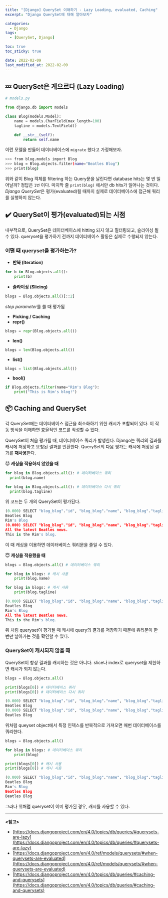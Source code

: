 ```yaml
---
title: "[Django] QuerySet 이해하기 - Lazy Loading, evaluated, Caching"
excerpt: "Django QuerySet에 대해 알아보자"

categories:
  - Django
tags:
  - [QuerySet, Django]

toc: true
toc_sticky: true

date: 2022-02-09
last_modified_at: 2022-02-09
---
```


## 💤 QuerySet은 게으르다 (Lazy Loading)

```python
# models.py

from django.db import models

class Blog(models.Model):
    name = models.CharField(max_length=100)
    tagline = models.TextField()

    def __str__(self):
        return self.name
```

이런 모델을 만들어 데이터베이스에 `migrate` 했다고 가정해보자. 

```bash
>>> from blog.models import Blog
>>> blog = Blog.objects.filter(name="Beatles Blog")
>>> print(blog)
```

위와 같이 Blog 객체를 filtering 하는 Query문을 날린다면 database hits는 몇 번 일어날까? 정답은 `1번` 이다. 마지막 줄 `print(blog)` 에서만 db hits가 일어나는 것이다. *Django QuerySet*은 평가(evaluated)될 때까지 실제로 데이터베이스에 접근해 쿼리를 실행하지 않는다.

## ✔️ QuerySet이 평가(evaluated)되는 시점

내부적으로, QuerySet은 데이터베이스에 hitting 되지 않고 필터링되고, 슬라이싱 될 수 있다. queryset을 평가하기 전까지 데이터베이스 활동은 실제로 수행되지 않는다.

### 어떨 때 queryset을 평가하는가?

- **반복 (Iteration)**

```python
for b in Blog.objects.all():
	print(b)
```

- **슬라이싱 (Slicing)**

```python
blogs = Blog.objects.all()[::2]
```

*step parameter*를 쓸 때 평가됨

- **Picking / Caching**
- **repr()**

```python
blogs = repr(Blog.objects.all())
```

- **len()**

```python
blogs = len(Blog.objects.all())
```

- **list()**

```python
blogs = list(Blog.objects.all())
```

- **bool()**

```python
if Blog.objects.filter(name="Rim's Blog"):
	print("This is Rim's blog!")
```

## 📦 Caching and QuerySet

각 QuerySet에는 데이터베이스 접근을 최소화하기 위한 캐시가 포함되어 있다. 이 작동 방식을 이해하면 효율적인 코드를 작성할 수 있다.

QuerySet이 처음 평가될 때, 데이터베이스 쿼리가 발생한다. Django는 쿼리의 결과를 캐시에 저장하고 요청된 결과를 반환한다. QuerySet의 다음 평가는 캐시에 저장된 결과를 **재사용**한다.

😈 **캐싱을 적용하지 않았을 때**

```python
for blog in Blog.objects.all(): # 데이터베이스 쿼리
  print(blog.name)

for blog in Blog.objects.all(): # 데이터베이스 다시 쿼리
  print(blog.tagline)
```

위 코드는 두 개의 QuerySet이 평가된다.

```python
(0.000) SELECT "blog_blog"."id", "blog_blog"."name", "blog_blog"."tagline" FROM "blog_blog"; args=(); alias=default
Beatles Blog
Rim's Blog
(0.000) SELECT "blog_blog"."id", "blog_blog"."name", "blog_blog"."tagline" FROM "blog_blog"; args=(); alias=default
All the latest Beatles news.
This is the Rim's blog.
```

이 때 캐싱을 이용하면 데이터베이스 쿼리문을 줄일 수 있다.

😇 **캐싱을 적용했을 때**

```python
blogs = Blog.objects.all() # 데이터베이스 쿼리

for blog in blogs: # 캐시 사용  
	print(blog.name)

for blog in blogs: # 캐시 사용
	print(blog.tagline)
```

```python
(0.000) SELECT "blog_blog"."id", "blog_blog"."name", "blog_blog"."tagline" FROM "blog_blog"; args=(); alias=default
Beatles Blog
Rim's Blog
All the latest Beatles news.
This is the Rim's blog.
```

위 처럼 queryset이 평가될 때 캐시에 query의 결과를 저장하기 때문에 쿼리문이 한 번만 날아가는 것을 확인할 수 있다.

### QuerySet이 캐시되지 않을 때

QuerySet이 항상 결과를 캐시하는 것은 아니다. slice나 index로 queryset을 제한하면 캐시가 되지 않는다.

```python
blogs = Blog.objects.all()

print(blogs[0]) # 데이터베이스 쿼리
print(blogs[0]) # 데이터베이스 다시 쿼리
```

```python
(0.000) SELECT "blog_blog"."id", "blog_blog"."name", "blog_blog"."tagline" FROM "blog_blog" LIMIT 1; args=(); alias=default
Beatles Blog
(0.000) SELECT "blog_blog"."id", "blog_blog"."name", "blog_blog"."tagline" FROM "blog_blog" LIMIT 1; args=(); alias=default
Beatles Blog
```

위처럼 queyset object에서 특정 인덱스를 반복적으로 가져오면 매번 데이터베이스를 쿼리한다.

```python
blogs = Blog.objects.all()

for blog in blogs: # 데이터베이스 쿼리
	print(blog)

print(blogs[0]) # 캐시 사용
print(blogs[0]) # 캐시 사용
```

```python
(0.000) SELECT "blog_blog"."id", "blog_blog"."name", "blog_blog"."tagline" FROM "blog_blog"; args=(); alias=default
Beatles Blog
Rim's Blog
Beatles Blog
Beatles Blog
```

그러나 위처럼 queryset이 이미 평가된 경우, 캐시를 사용할 수 있다.

---

**<참고>**

- [https://docs.djangoproject.com/en/4.0/topics/db/queries/#querysets-are-lazy](https://docs.djangoproject.com/en/4.0/topics/db/queries/#querysets-are-lazy)
- [https://docs.djangoproject.com/en/4.0/ref/models/querysets/#when-querysets-are-evaluated](https://docs.djangoproject.com/en/4.0/ref/models/querysets/#when-querysets-are-evaluated)
- [https://docs.djangoproject.com/en/4.0/topics/db/queries/#caching-and-querysets](https://docs.djangoproject.com/en/4.0/topics/db/queries/#caching-and-querysets)
